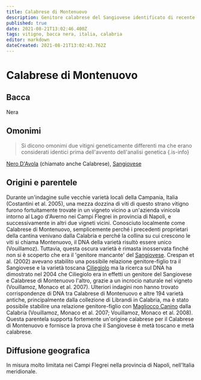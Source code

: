 ```yaml
---
title: Calabrese di Montenuovo
description: Genitore calabrese del Sangiovese identificato di recente.
published: true
date: 2021-08-21T13:02:46.400Z
tags: vitigno, bacca nera, italia, calabria
editor: markdown
dateCreated: 2021-08-21T13:02:43.762Z
---
```


# Calabrese di Montenuovo

## Bacca
Nera

## Omonimi
> Si dicono omonimi due vitigni geneticamente differenti ma che erano considerati identici prima dell'avvento dell'analisi genetica
{.is-info}

[Nero D'Avola](/vitigni/bacca-nera/nero-d-avola) (chiamato anche Calabrese), [Sangiovese](/vitigni/bacca-nera/sangiovese)

## Origini e parentele
Durante un'indagine sulle vecchie varietà locali della Campania, Italia (Costantini et al. 2005), una mezza dozzina di viti di questo strano vitigno furono fortuitamente trovate in un vigneto vicino a un'azienda vinicola intorno al Lago d'Averno nei Campi Flegrei in provincia di Napoli, e successivamente in altri due vigneti vicini. Conosciuto localmente come Calabrese di Montenuovo, semplicemente perché i precedenti proprietari della cantina venivano dalla Calabria e perché la collina su cui crescono le viti si chiama Montenuovo, il DNA della varietà risultò essere unico (Vouillamoz). Tuttavia, questa oscura varietà è rimasta inosservata finché non si è scoperto che era il 'genitore mancante' del [Sangiovese](/vitigni/bacca-nera/sangiovese). Crespan et al. (2002) avevano stabilito una possibile relazione genitore-figlio tra il Sangiovese e la varietà toscana [Ciliegiolo](/vitigni/bacca-nera/ciliegiolo) ma la ricerca sul DNA ha dimostrato nel 2004 che Ciliegiolo era in effetti un genitore del Sangiovese e Calabrese di Montenuovo l'altro, grazie a un incrocio naturale nel vigneto (Vouillamoz, Monaco et al. 2007). Ulteriori indagini non hanno trovato corrispondenze di DNA tra Calabrese di Montenuovo e altre 194 varietà antiche, principalmente dalla collezione di Librandi in Calabria, ma è stato possibile stabilire una relazione genitore-figlio con [Magliocco Canino](/vitigni/bacca-nera/magliocco-canino) dalla Calabria (Vouillamoz, Monaco et al. 2007; Vouillamoz, Monaco et al. 2008). Questa parentela supporta fortemente un'origine calabrese per il Calabrese di Montenuovo e fornisce la prova che il Sangiovese è metà toscano e metà calabrese.

## Diffusione geografica
In misura molto limitata nei Campi Flegrei nella provincia di Napoli, nell'Italia meridionale.
